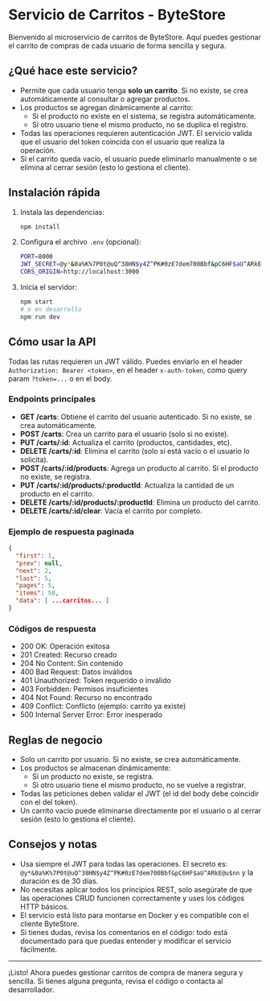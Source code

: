 
# Servicio de Carritos - ByteStore

Bienvenido al microservicio de carritos de ByteStore. Aquí puedes gestionar el carrito de compras de cada usuario de forma sencilla y segura.

## ¿Qué hace este servicio?

- Permite que cada usuario tenga **solo un carrito**. Si no existe, se crea automáticamente al consultar o agregar productos.
- Los productos se agregan dinámicamente al carrito:
  - Si el producto no existe en el sistema, se registra automáticamente.
  - Si otro usuario tiene el mismo producto, no se duplica el registro.
- Todas las operaciones requieren autenticación JWT. El servicio valida que el usuario del token coincida con el usuario que realiza la operación.
- Si el carrito queda vacío, el usuario puede eliminarlo manualmente o se elimina al cerrar sesión (esto lo gestiona el cliente).

## Instalación rápida

1. Instala las dependencias:
   ```bash
   npm install
   ```
2. Configura el archivo `.env` (opcional):
   ```bash
   PORT=8000
   JWT_SECRET=@y*&0a%K%7P0t@uQ^38HN$y4Z^PK#0zE7dem700Bbf&pC6HF$aU^ARkE@u$nn
   CORS_ORIGIN=http://localhost:3000
   ```
3. Inicia el servidor:
   ```bash
   npm start
   # o en desarrollo
   npm run dev
   ```

## Cómo usar la API

Todas las rutas requieren un JWT válido. Puedes enviarlo en el header `Authorization: Bearer <token>`, en el header `x-auth-token`, como query param `?token=...` o en el body.

### Endpoints principales

- **GET /carts**: Obtiene el carrito del usuario autenticado. Si no existe, se crea automáticamente.
- **POST /carts**: Crea un carrito para el usuario (solo si no existe).
- **PUT /carts/:id**: Actualiza el carrito (productos, cantidades, etc).
- **DELETE /carts/:id**: Elimina el carrito (solo si está vacío o el usuario lo solicita).
- **POST /carts/:id/products**: Agrega un producto al carrito. Si el producto no existe, se registra.
- **PUT /carts/:id/products/:productId**: Actualiza la cantidad de un producto en el carrito.
- **DELETE /carts/:id/products/:productId**: Elimina un producto del carrito.
- **DELETE /carts/:id/clear**: Vacía el carrito por completo.

### Ejemplo de respuesta paginada

```json
{
  "first": 1,
  "prev": null,
  "next": 2,
  "last": 5,
  "pages": 5,
  "items": 50,
  "data": [ ...carritos... ]
}
```

### Códigos de respuesta

- 200 OK: Operación exitosa
- 201 Created: Recurso creado
- 204 No Content: Sin contenido
- 400 Bad Request: Datos inválidos
- 401 Unauthorized: Token requerido o inválido
- 403 Forbidden: Permisos insuficientes
- 404 Not Found: Recurso no encontrado
- 409 Conflict: Conflicto (ejemplo: carrito ya existe)
- 500 Internal Server Error: Error inesperado

## Reglas de negocio

- Solo un carrito por usuario. Si no existe, se crea automáticamente.
- Los productos se almacenan dinámicamente:
  - Si un producto no existe, se registra.
  - Si otro usuario tiene el mismo producto, no se vuelve a registrar.
- Todas las peticiones deben validar el JWT (el id del body debe coincidir con el del token).
- Un carrito vacío puede eliminarse directamente por el usuario o al cerrar sesión (esto lo gestiona el cliente).

## Consejos y notas

- Usa siempre el JWT para todas las operaciones. El secreto es: `@y*&0a%K%7P0t@uQ^38HN$y4Z^PK#0zE7dem700Bbf&pC6HF$aU^ARkE@u$nn` y la duración es de 30 días.
- No necesitas aplicar todos los principios REST, solo asegúrate de que las operaciones CRUD funcionen correctamente y uses los códigos HTTP básicos.
- El servicio está listo para montarse en Docker y es compatible con el cliente ByteStore.
- Si tienes dudas, revisa los comentarios en el código: todo está documentado para que puedas entender y modificar el servicio fácilmente.

---

¡Listo! Ahora puedes gestionar carritos de compra de manera segura y sencilla. Si tienes alguna pregunta, revisa el código o contacta al desarrollador.